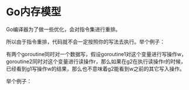 # Go内存模型

Go编译器为了做一些优化，会对指令集进行重排。

所以由于指令重排，代码就不会一定按照你的写法去执行。举个例子：

有两个goroutine同时对一个数据写，假设goroutine1对这个变量进行写操作w，goroutine2同时对这个变量进行读操作r，那么如果在g2在执行读操作r的时候，已经看到g1写操作w的结果，那么也不意味着g2能看到w之前的其它写入操作。

举个例子：

```

```

